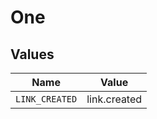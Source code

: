 # One


## Values

| Name           | Value          |
| -------------- | -------------- |
| `LINK_CREATED` | link.created   |
